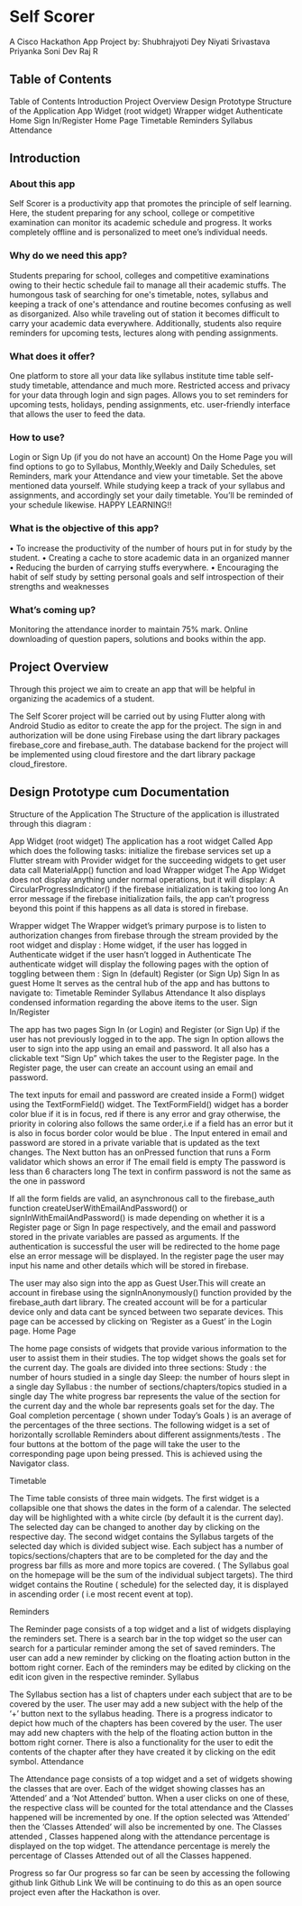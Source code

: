 

# Self Scorer


















A Cisco Hackathon App Project by:
Shubhrajyoti Dey
Niyati Srivastava
Priyanka Soni
Dev Raj R












## Table of Contents
Table of Contents
Introduction
Project Overview
Design Prototype
Structure of the Application
App Widget (root widget)
Wrapper widget
Authenticate
Home
Sign In/Register
Home Page
Timetable
Reminders
Syllabus
Attendance

























## Introduction
### About this app
Self Scorer is a productivity app that promotes the principle of self learning. Here, the student preparing for any school, college or competitive examination can monitor its academic schedule and progress. It works completely offline and is personalized to meet one’s individual needs.

### Why do we need this app?
Students preparing for school,  colleges and competitive examinations owing to their hectic schedule fail to manage all their academic stuffs.
The humongous task of searching for one's timetable,  notes, syllabus and keeping a track of one's attendance and routine becomes confusing as well as disorganized.
Also while traveling out of station it becomes difficult to carry your academic data everywhere. 
Additionally,  students also require reminders for upcoming tests, lectures along with pending assignments. 


### What does it offer?
One platform to store all your data like 
syllabus
 institute time table
self-study timetable,
attendance and much more.
Restricted access and privacy for your data through login and sign pages.
Allows you to set reminders for upcoming tests, holidays, pending assignments, etc.
user-friendly interface that allows the user to feed the data.

### How to use?
Login or Sign Up (if you do not have an account)
On the Home Page you will find options to go to Syllabus, Monthly,Weekly and Daily Schedules, set Reminders, mark your Attendance and view your timetable.
Set the above mentioned data yourself.
While studying keep a track of your  syllabus and assignments, and accordingly set your daily timetable.
You’ll  be reminded of your schedule likewise.
HAPPY LEARNING!!

### What is the objective of this app?
• To increase the productivity of the number of hours put in for study by the student. 
• Creating a cache to store academic data in an organized manner
• Reducing the burden of carrying stuffs everywhere. 
• Encouraging the habit of self study by setting personal goals and self introspection of their strengths and weaknesses



### What’s coming up?
Monitoring the attendance inorder to maintain 75% mark.
Online downloading of question papers, solutions and books within the app.

















## Project Overview
Through this project we aim to create an app that will be helpful in organizing the academics of a student.

The Self Scorer project will be carried out by using Flutter along with Android Studio as editor to create the app for the project. The sign in and authorization will be done using Firebase using the dart library packages firebase_core and firebase_auth. The database backend for the project will be implemented using cloud firestore and the dart library package cloud_firestore.

## Design Prototype cum Documentation
Structure of the Application
The Structure of the application is illustrated through this diagram : 


App Widget (root widget)
The application has a root widget Called App which does the following tasks:
initialize the firebase services
set up a Flutter stream with Provider widget for the succeeding widgets to get user data
call MaterialApp() function and load Wrapper widget 
The App Widget does not display anything under normal operations, but it will display:
A CircularProgressIndicator() if the firebase initialization is taking too long
An error message if the firebase initialization fails, the app can’t progress beyond this point if this happens as all data is stored in firebase.

Wrapper widget
The Wrapper widget’s primary purpose is to listen to authorization changes from firebase through the stream provided by the root widget and display :
Home widget, if the user has logged in
Authenticate widget if the user hasn’t logged in
Authenticate 
The authenticate widget will display the following pages with the option of toggling between them :
Sign In (default)
Register (or Sign Up) 
Sign In as guest
Home
It serves as the central hub of the app and has buttons to navigate to:
Timetable
Reminder 
Syllabus
Attendance
It also displays condensed information regarding the above items to the user.
Sign In/Register 

The app has two pages Sign In (or Login) and Register (or Sign Up) if the user has not previously logged in to the app. The sign In option allows the user to sign into the app using an email and password. It all also has a clickable text “Sign Up” which takes the user to the Register page. In the Register page, the user can create an account using an email and password. 

The text inputs for email and password are created inside a Form() widget using the TextFormField() widget. The TextFormField() widget has a border color blue if it is in focus, red if there is any error and gray otherwise, the priority in coloring also follows the same order,i.e if a field has an error but it is also in focus border color would be blue . The Input entered in email and password are stored in a private variable that is updated as the text changes. The Next button has an onPressed function that runs a Form validator which shows an error if 
The email field is empty
The password is less than 6 characters long
The text in confirm password is not the same as the one in password

If all the form fields are valid, an asynchronous call to the firebase_auth function 
createUserWithEmailAndPassword() or signInWithEmailAndPassword() is made depending on whether it is a Register page or Sign In page respectively, and the email and password stored in the private variables are passed as arguments.
If the authentication is successful the user will be redirected to the home page 
else an error message will be displayed. In the register page the user may input his name and other details which will be stored in firebase.


The user may also sign into the app as Guest User.This will create an account in firebase using the signInAnonymously() function provided by the firebase_auth dart library. The created account will be for a particular device only and data cant be synced between two separate devices. This page can be accessed by clicking on ‘Register as a Guest’ in the Login page.
Home Page

The home page consists of widgets that provide various information to the user to assist them in their studies. The top widget shows the goals set for the current day. The goals are divided into three sections:
Study : the number of hours studied in a single day
Sleep: the number of hours slept in a single day
Syllabus : the number of sections/chapters/topics studied in a single day
The white progress bar represents the value of the section for the current day and the whole bar represents goals set for the day. The Goal completion percentage ( shown under Today’s Goals ) is an average of the percentages of the three sections.
The following widget is a set of horizontally scrollable Reminders about different assignments/tests . 
The four buttons at the bottom of the page will take the user to the corresponding page upon being pressed. This is achieved using the Navigator class.

Timetable 

The Time table consists of three main widgets. The first widget is a collapsible one that shows the dates in the form of a calendar. The selected day will be highlighted with a white circle (by default it is the current day). The selected day can be changed to another day by clicking on the respective day.
The second widget contains the Syllabus targets of the selected day which is divided subject wise. Each subject has a number of topics/sections/chapters that are to be completed for the day and the progress bar fills as more and more topics are covered. ( The Syllabus goal on the homepage will be the sum of the individual subject targets).
The third widget contains the Routine ( schedule) for the selected day, it is displayed in ascending order ( i.e most recent event at top).

Reminders

The Reminder page consists of a top widget and a list of widgets displaying the reminders set. There is a search bar in the top widget so the user can search for a particular reminder among the set of saved reminders. 
The user can add a new reminder by clicking on the floating action button in the bottom right corner. Each of the reminders may be edited by clicking on the edit icon given in the respective reminder.
Syllabus


The Syllabus section has a list of chapters under each subject that are to be covered by the user. The user may add a new subject with the help of the ‘+’ button next to the syllabus heading. There is a progress indicator to depict how much of the chapters has been covered by the user. The user may add new chapters with the help of the floating action button in the bottom right corner.
There is also a functionality for the user to edit the contents of the chapter after they have created it by clicking on the edit symbol.
Attendance

The Attendance page consists of a top widget and a set of widgets showing the classes that are over. Each of the widget showing classes has an ‘Attended’ and a ‘Not Attended’ button. When a user clicks on one of these, the respective class will be counted for the total attendance and the Classes happened will be incremented by one. If the option selected was ‘Attended’ then the ‘Classes Attended’ will also be incremented by one. 
The Classes attended , Classes happened along with the attendance percentage is displayed on the top widget. The attendance percentage is merely the percentage of Classes Attended out of all the Classes happened.


Progress so far
Our progress so far can be seen by accessing the following github link
Github Link
We will be continuing to do this as an open source project even after the Hackathon is over.

